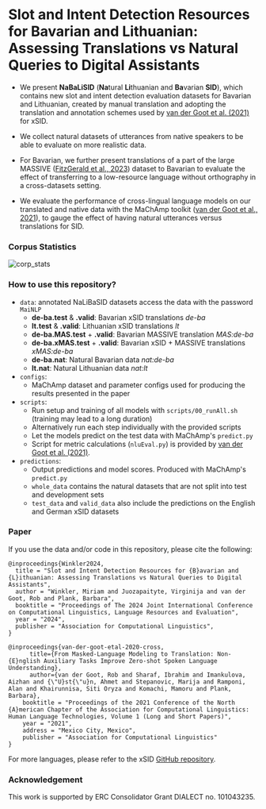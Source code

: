 # Slot and Intent Detection Resources for Bavarian and Lithuanian: Assessing Translations vs Natural Queries to Digital Assistants

- We present **NaBaLiSID** (**Na**tural **Li**thuanian and **Ba**varian **SID**), which contains new slot and intent detection evaluation datasets for Bavarian and Lithuanian, created by manual translation and adopting the translation and annotation schemes used by [van der Goot et al. (2021)](https://aclanthology.org/2021.naacl-main.197/) for xSID. 

- We collect natural datasets of utterances from native speakers to be able to evaluate on more realistic data.

- For Bavarian, we further present translations of a part of the large MASSIVE ([FitzGerald et al., 2023](https://aclanthology.org/2023.acl-long.235/)) dataset to Bavarian to evaluate the effect of transferring to a low-resource language without orthography in a cross-datasets setting.

- We evaluate the performance of cross-lingual language models on our translated and native data with the MaChAmp toolkit ([van der Goot et al., 2021](https://aclanthology.org/2021.eacl-demos.22/)), to gauge the effect of having natural utterances versus translations for SID.

### Corpus Statistics
![corp_stats](https://github.com/mainlp/NaLiBaSID/assets/92130844/c02be2f4-0cae-4046-8308-124c9f47d2bb)

### How to use this repository?
- `data`: annotated NaLiBaSID datasets
  access the data with the password `MaiNLP`
  - **de-ba.test** & **.valid**: Bavarian xSID translations *de-ba*
  - **lt.test** & **.valid**: Lithuanian xSID translations *lt*
  - **de-ba.MAS.test** + **.valid**: Bavarian MASSIVE translation *MAS:de-ba*
  - **de-ba.xMAS.test** + **.valid**: Bavarian xSID + MASSIVE translations *xMAS:de-ba*
  - **de-ba.nat**: Natural Bavarian data *nat:de-ba*
  - **lt.nat**: Natural Lithuanian data *nat:lt*
 - `configs`:
   - MaChAmp dataset and parameter configs used for producing the results presented in the paper
 - `scripts`:
   - Run setup and training of all models with `scripts/00_runAll.sh` (training may lead to a long duration)
   - Alternatively run each step individually with the provided scripts
   - Let the models predict on the test data with MaChAmp's `predict.py`
   - Script for metric calculations (`nluEval.py`) is provided by [van der Goot et al. (2021)](https://aclanthology.org/2021.eacl-demos.22/).
 - `predictions`:
   - Output predictions and model scores. Produced with MaChAmp's `predict.py`
   - `whole_data` contains the natural datasets that are not split into test and development sets
   - `test_data` and `valid_data` also include the predictions on the English and German xSID datasets

### Paper
If you use the data and/or code in this repository, please cite the following:
```
@inproceedings{Winkler2024,
  title = "Slot and Intent Detection Resources for {B}avarian and {L}ithuanian: Assessing Translations vs Natural Queries to Digital Assistants",
  author = "Winkler, Miriam and Juozapaityte, Virginija and van der Goot, Rob and Plank, Barbara",
  booktitle = "Proceedings of The 2024 Joint International Conference on Computational Linguistics, Language Resources and Evaluation",
  year = "2024",
  publisher = "Association for Computational Linguistics",
}

@inproceedings{van-der-goot-etal-2020-cross,
      title={From Masked-Language Modeling to Translation: Non-{E}nglish Auxiliary Tasks Improve Zero-shot Spoken Language Understanding},
      author={van der Goot, Rob and Sharaf, Ibrahim and Imankulova, Aizhan and {\"U}st{\"u}n, Ahmet and Stepanovic, Marija and Ramponi, Alan and Khairunnisa, Siti Oryza and Komachi, Mamoru and Plank, Barbara},
    booktitle = "Proceedings of the 2021 Conference of the North {A}merican Chapter of the Association for Computational Linguistics: Human Language Technologies, Volume 1 (Long and Short Papers)",
    year = "2021",
    address = "Mexico City, Mexico",
    publisher = "Association for Computational Linguistics"
}
```
For more languages, please refer to the xSID [GitHub repository](https://github.com/mainlp/xsid/tree/main).

### Acknowledgement
This work is supported by ERC Consolidator Grant DIALECT no. 101043235.
